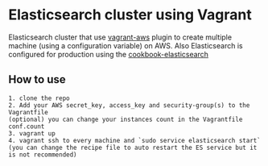 # Elasticsearch cluster using Vagrant

Elasticsearch cluster that use [vagrant-aws](https://github.com/mitchellh/vagrant-aws) plugin to create multiple machine (using a configuration variable) on AWS. Also Elasticsearch is configured for production using the [cookbook-elasticsearch](https://github.com/elastic/cookbook-elasticsearch)

## How to use

```
1. clone the repo
2. Add your AWS secret_key, access_key and security-group(s) to the Vagrantfile
(optional) you can change your instances count in the Vagrantfile conf.count
3. vagrant up
4. vagrant ssh to every machine and `sudo service elasticsearch start`
(you can change the recipe file to auto restart the ES service but it is not recommended)
```


